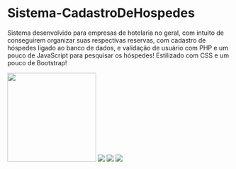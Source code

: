 # Sistema-CadastroDeHospedes
Sistema desenvolvido para empresas de hotelaria no geral, com intuito de conseguirem organizar suas respectivas reservas, com cadastro de hóspedes ligado ao banco de dados, e validação de usuário com PHP e um pouco de JavaScript para pesquisar os hóspedes! Estilizado com CSS e um pouco de Bootstrap!

<div width="300px">
  
  <img src="https://user-images.githubusercontent.com/101990417/190144155-8692f088-8198-490b-b01a-a6fc4a57f7c2.png" width="200px" />
  <img src="https://user-images.githubusercontent.com/101990417/190144165-7bbfd8be-8d67-434f-8c19-dbf076c7b361.png"/>
  <img src="https://user-images.githubusercontent.com/101990417/190144173-dce4cc1c-59f8-4053-9060-d4707648829a.png"/>
  <img src="https://user-images.githubusercontent.com/101990417/190144178-d94ad3ad-e13f-42f9-bd9a-56cdf72dfc08.png"/>
  
</div

